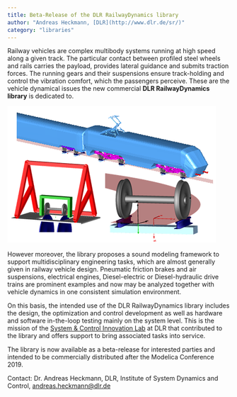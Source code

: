 ```yaml
---
title: Beta-Release of the DLR RailwayDynamics library
author: "Andreas Heckmann, [DLR](http://www.dlr.de/sr/)"
category: "libraries"
---
```


Railway vehicles are complex multibody systems running at high speed along a given track. The particular contact between profiled steel wheels and rails carries the payload, provides lateral guidance and submits traction forces. 
The running gears and their suspensions ensure track-holding and control the vibration comfort, which the passengers perceive. These are the vehicle dynamical issues the new commercial **DLR RailwayDynamics library** is dedicated to.

![](RailwayDynamicsExamples.png)

However moreover, the library proposes a sound modeling framework to support multidisciplinary engineering tasks, which are almost generally given in railway vehicle design.
Pneumatic friction brakes and air suspensions, electrical engines, Diesel-electric or Diesel-hydraulic drive trains are prominent examples and now may be analyzed together with vehicle dynamics in one consistent simulation environment.

On this basis, the intended use of the DLR RailwayDynamics library includes the design, the optimization and control development as well as hardware and software in-the-loop testing mainly on the system level. This is the mission of the [System & Control Innovation Lab](https://www.systemcontrolinnovationlab.de/) at DLR that contributed to the library and offers support to bring associated tasks into service.

The library is now available as a beta-release for interested parties and intended to be commercially distributed after the Modelica Conference 2019.

Contact: Dr. Andreas Heckmann, DLR, Institute of System Dynamics and Control, andreas.heckmann@dlr.de
